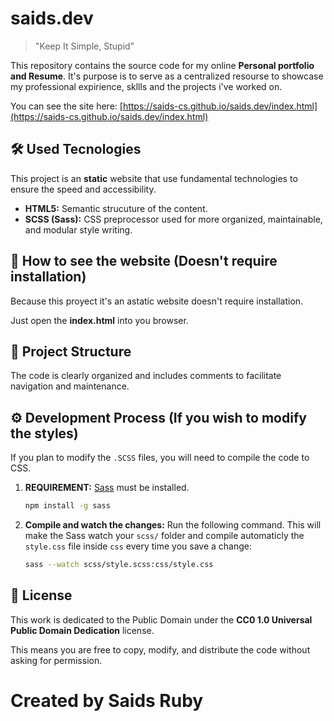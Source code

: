 # saids.dev

> "Keep It Simple, Stupid"

This repository contains the source code for my online **Personal portfolio and Resume**. It's purpose is to serve as a centralized resourse to showcase my professional expirience, skllls and the projects i've worked on.

You can see the site here: [https://saids-cs.github.io/saids.dev/index.html](https://saids-cs.github.io/saids.dev/index.html)

## 🛠️ Used Tecnologies

This project is an **static** website that use fundamental technologies to ensure the speed and accessibility.

* **HTML5:** Semantic strucuture of the content.
* **SCSS (Sass):** CSS preprocessor used for more organized, maintainable, and modular style writing.

## 🚀 How to see the website (Doesn't require installation)

Because this proyect it's an astatic website doesn't require installation.

Just open the **index.html** into you browser.

## 📁 Project Structure

The code is clearly organized and includes comments to facilitate navigation and maintenance.

## ⚙️ Development Process (If you wish to modify the styles)

If you plan to modify the `.SCSS` files, you will need to compile the code to CSS.

1.	**REQUIREMENT:** [Sass](https://sass-lang.com/install/) must be installed.
	```bash
	npm install -g sass
	```		

2.	**Compile and watch the changes:** Run the following command. This will make the Sass watch your `scss/` folder and compile automaticly the `style.css` file inside `css` every time you save a change:
	```bash
	sass --watch scss/style.scss:css/style.css
	```

 ## 📜 License

This work is dedicated to the Public Domain under the **CC0 1.0 Universal Public Domain Dedication** license.

This means you are free to copy, modify, and distribute the code without asking for permission.


# Created by Saids Ruby
